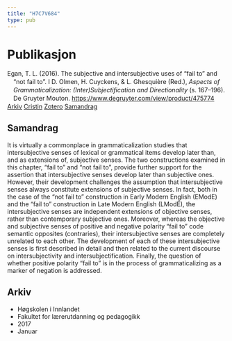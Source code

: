 ```yaml
---
title: "H7C7V684"
type: pub
---
```

<h1>Publikasjon</h1>
<article id="csl-bib-container-H7C7V684" class="csl-bib-container">
  <div class="csl-bib-body" style="line-height: 1.35; padding-left: 1em; text-indent:-1em;">
  <div class="csl-entry">Egan, T. L. (2016). The subjective and intersubjective uses of &#x201C;fail to&#x201D; and &#x201C;not fail to&#x201D;. I D. Olmen, H. Cuyckens, &amp; L. Ghesqui&#xE8;re (Red.), <i>Aspects of Grammaticalization: (Inter)Subjectification and Directionality</i> (s. 167&#x2013;196). De Gruyter Mouton. <a href="https://www.degruyter.com/view/product/475774">https://www.degruyter.com/view/product/475774</a></div>
</div>
  <div class="csl-bib-buttons">
    <a href="#taxonomy-article-H7C7V684" class="csl-bib-button">Arkiv</a>
    <a href="https://app.cristin.no/results/show.jsf?id=1422027" alt="Cristin URL" class="csl-bib-button">Cristin</a>
    <a href="http://zotero.org/groups/5402882/items/H7C7V684" alt="Zotero URL" class="csl-bib-button">Zotero</a>
    <a href="#abstract-article-H7C7V684" class="csl-bib-button">Samandrag</a>
  </div>
  <div id="csl-bib-meta-container-H7C7V684"></div>
</article>
<div id="csl-bib-meta-H7C7V684" class="csl-bib-meta">
  <article id="abstract-article-H7C7V684" class="abstract-article">
    <h1>Samandrag</h1>
    It is virtually a commonplace in grammaticalization studies that intersubjective senses of lexical or grammatical items develop later than, and as extensions of, subjective senses. The two constructions examined in this chapter, “fail to” and “not fail to”, provide further support for the assertion that intersubjective senses develop later than subjective ones. However, their development challenges the assumption that intersubjective senses always constitute extensions of subjective senses. In fact, both in the case of the “not fail to” construction in Early Modern English (EModE) and the “fail to” construction in Late Modern English (LModE), the intersubjective senses are independent extensions of objective senses, rather than contemporary subjective ones. Moreover, whereas the objective and subjective senses of positive and negative polarity “fail to” code semantic opposites (contraries), their intersubjective senses are completely unrelated to each other. The development of each of these intersubjective senses is first described in detail and then related to the current discourse on intersubjectivity and intersubjectification. Finally, the question of whether positive polarity “fail to” is in the process of grammaticalizing as a marker of negation is addressed.
  </article>
  <article id="taxonomy-article-H7C7V684" class="taxonomy-article">
    <h1>Arkiv</h1>
    <ul>
      <li>Høgskolen i Innlandet</li>
      <li>Fakultet for lærerutdanning og pedagogikk</li>
      <li>2017</li>
      <li>Januar</li>
    </ul>
  </article>
</div>
